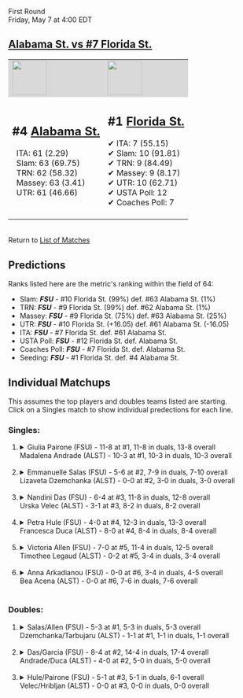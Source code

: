 First Round  
Friday, May 7 at 4:00 EDT
## [Alabama St. vs #7 Florida St.](https://www.ncaa.com/game/5833671) 

<table><tr style="background-color: #d9d9d9 !important"><td><a href="#"><img src="https://www.ncaa.com/sites/default/files/images/logos/schools/a/alabama-st.70.png" width="70" height="70" /></a></td><td><a href="#"><img src="https://www.ncaa.com/sites/default/files/images/logos/schools/f/florida-st.70.png" width="70" height="70" /></a></td></tr><tr>
<td>  

<h2>#4 <a href="#">Alabama St.</a></h2>  
&nbsp; ITA: 61 (2.29)<br>  
&nbsp; Slam: 63 (69.75)<br>  
&nbsp; TRN: 62 (58.32)<br>  
&nbsp; Massey: 63 (3.41)<br>  
&nbsp; UTR: 61 (46.66)<br>  
<br>  

</td>
<td>  

<h2>#1 <a href="#">Florida St.</a></h2>  
&#10004; ITA: 7 (55.15)<br>  
&#10004; Slam: 10 (91.81)<br>  
&#10004; TRN: 9 (84.49)<br>  
&#10004; Massey: 9 (8.17)<br>  
&#10004; UTR: 10 (62.71)<br>  
&#10004; USTA Poll: 12<br>  
&#10004; Coaches Poll: 7<br>  
<br>  

</td>
</tr></table>  


<br>Return to [List of Matches](../index.md)  

## Predictions  

Ranks listed here are the metric's ranking within the field of 64:  
- Slam: ***FSU*** - #10 Florida St. (99%) def. #63 Alabama St. (1%)  
- TRN: ***FSU*** - #9 Florida St. (99%) def. #62 Alabama St. (1%)  
- Massey: ***FSU*** - #9 Florida St. (75%) def. #63 Alabama St. (25%)  
- UTR: ***FSU*** - #10 Florida St. (+16.05) def. #61 Alabama St. (-16.05)  
- ITA: ***FSU*** - #7 Florida St. def. #61 Alabama St.  
- USTA Poll: ***FSU*** - #12 Florida St. def. Alabama St.  
- Coaches Poll: ***FSU*** - #7 Florida St. def. Alabama St.  
- Seeding: ***FSU*** - #1 Florida St. def. #4 Alabama St.  

## Individual Matchups  
This assumes the top players and doubles teams listed are starting.  
Click on a Singles match to show individual predections for each line.  
### Singles:  

<ol>
<li><details>
<summary markdown="span">Giulia Pairone (FSU) - 11-8 at #1, 11-8 in duals, 13-8 overall<br>Madalena Andrade (ALST) - 10-3 at #1, 10-3 in duals, 10-3 overall</summary>
<h4>Predictions</h4><ul>
<li>Slam: <b><i>FSU</i></b> - Pairone (99%) def. Andrade (1%)</li>  
<li>TRN: <b><i>FSU</i></b> - Pairone (99%) def. Andrade (1%)</li>  
<li>Massey: <b><i>FSU</i></b> - Pairone (75%) def. Andrade (25%)</li>  
<li>UTR: <b><i>FSU</i></b> - Pairone (99%) def. Andrade (1%)</li>  
<li>ITA: <b><i>FSU</i></b> - Pairone (30.67) def. Andrade (2.89)</li>  
</ul></details>&nbsp;</li>
<li><details>
<summary markdown="span">Emmanuelle Salas (FSU) - 5-6 at #2, 7-9 in duals, 7-10 overall<br>Lizaveta Dzemchanka (ALST) - 0-0 at #2, 3-0 in duals, 3-0 overall</summary>
<h4>Predictions</h4><ul>
<li>Slam: <b><i>FSU</i></b> - Salas (100%) def. Dzemchanka (0%)</li>  
<li>TRN: <b><i>FSU</i></b> - Salas (100%) def. Dzemchanka (0%)</li>  
<li>Massey: <b><i>FSU</i></b> - Salas (75%) def. Dzemchanka (25%)</li>  
<li>UTR: <b><i>FSU</i></b> - Salas (99%) def. Dzemchanka (1%)</li>  
<li>ITA: <b><i>FSU</i></b> - Salas (14.35) def. Dzemchanka (0.00)</li>  
</ul></details>&nbsp;</li>
<li><details>
<summary markdown="span">Nandini Das (FSU) - 6-4 at #3, 11-8 in duals, 12-8 overall<br>Urska Velec (ALST) - 3-1 at #3, 8-2 in duals, 8-2 overall</summary>
<h4>Predictions</h4><ul>
<li>Slam: <b><i>FSU</i></b> - Das (99%) def. Velec (1%)</li>  
<li>TRN: <b><i>FSU</i></b> - Das (99%) def. Velec (1%)</li>  
<li>Massey: <b><i>FSU</i></b> - Das (75%) def. Velec (25%)</li>  
<li>UTR: <b><i>FSU</i></b> - Das (99%) def. Velec (1%)</li>  
<li>ITA: <b><i>ALST</i></b> - Velec (2.89) def. Das (2.52)</li>  
</ul></details>&nbsp;</li>
<li><details>
<summary markdown="span">Petra Hule (FSU) - 4-0 at #4, 12-3 in duals, 13-3 overall<br>Francesca Duca (ALST) - 8-0 at #4, 8-4 in duals, 8-4 overall</summary>
<h4>Predictions</h4><ul>
<li>Slam: <b><i>FSU</i></b> - Hule (99%) def. Duca (1%)</li>  
<li>TRN: <b><i>FSU</i></b> - Hule (99%) def. Duca (1%)</li>  
<li>Massey: <b><i>FSU</i></b> - Hule (75%) def. Duca (25%)</li>  
<li>UTR: <b><i>FSU</i></b> - Hule (99%) def. Duca (1%)</li>  
<li>ITA: <b><i>FSU</i></b> - Hule (3.24) def. Duca (2.26)</li>  
</ul></details>&nbsp;</li>
<li><details>
<summary markdown="span">Victoria Allen (FSU) - 7-0 at #5, 11-4 in duals, 12-5 overall<br>Timothee Legaud (ALST) - 0-2 at #5, 3-4 in duals, 3-4 overall</summary>
<h4>Predictions</h4><ul>
<li>Slam: <b><i>FSU</i></b> - Allen (99%) def. Legaud (1%)</li>  
<li>TRN: <b><i>FSU</i></b> - Allen (99%) def. Legaud (1%)</li>  
<li>Massey: <b><i>FSU</i></b> - Allen (75%) def. Legaud (25%)</li>  
<li>UTR: <b><i>FSU</i></b> - Allen (99%) def. Legaud (1%)</li>  
<li>ITA: <b><i>FSU</i></b> - Allen (2.90) def. Legaud (0.00)</li>  
</ul></details>&nbsp;</li>
<li><details>
<summary markdown="span">Anna Arkadianou (FSU) - 0-0 at #6, 3-4 in duals, 4-5 overall<br>Bea Acena (ALST) - 0-0 at #6, 7-6 in duals, 7-6 overall</summary>
<h4>Predictions</h4><ul>
<li>Slam: <b><i>FSU</i></b> - Arkadianou (99%) def. Acena (1%)</li>  
<li>TRN: <b><i>FSU</i></b> - Arkadianou (99%) def. Acena (1%)</li>  
<li>Massey: <b><i>FSU</i></b> - Arkadianou (75%) def. Acena (25%)</li>  
<li>UTR: <b><i>FSU</i></b> - Arkadianou (99%) def. Acena (1%)</li>  
<li>ITA: <b><i>ALST</i></b> - Acena (1.75) def. Arkadianou (0.00)</li>  
</ul></details>&nbsp;</li>
</ol>

### Doubles:  

<ol>
<li><details>
<summary markdown="span">Salas/Allen (FSU) - 5-3 at #1, 5-3 in duals, 5-3 overall<br>Dzemchanka/Tarbujaru (ALST) - 1-1 at #1, 1-1 in duals, 1-1 overall</summary>
<br>Sorry, we don't have any metrics for doubles matches</details>&nbsp;</li>
<li><details>
<summary markdown="span">Das/Garcia (FSU) - 8-4 at #2, 14-4 in duals, 17-4 overall<br>Andrade/Duca (ALST) - 4-0 at #2, 5-0 in duals, 5-0 overall</summary>
<br>Sorry, we don't have any metrics for doubles matches</details>&nbsp;</li>
<li><details>
<summary markdown="span">Hule/Pairone (FSU) - 5-1 at #3, 5-1 in duals, 6-1 overall<br>Velec/Hribljan (ALST) - 0-0 at #3, 0-0 in duals, 0-0 overall</summary>
<br>Sorry, we don't have any metrics for doubles matches</details>&nbsp;</li>
</ol>